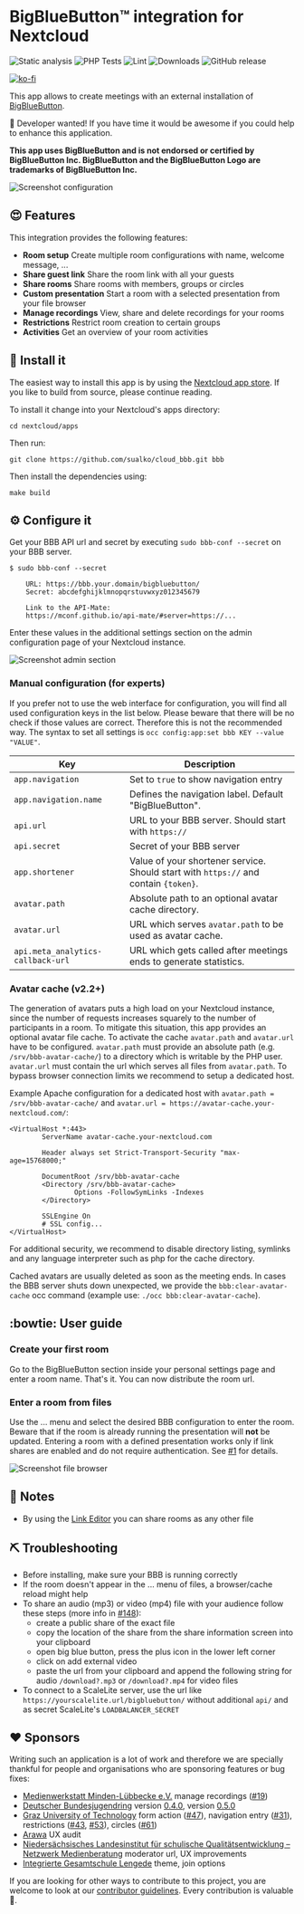 # BigBlueButton™ integration for Nextcloud

![Static analysis](https://github.com/sualko/cloud_bbb/workflows/Static%20analysis/badge.svg)
![PHP Tests](https://github.com/sualko/cloud_bbb/workflows/PHP%20Tests/badge.svg)
![Lint](https://github.com/sualko/cloud_bbb/workflows/Lint/badge.svg)
![Downloads](https://img.shields.io/github/downloads/sualko/cloud_bbb/total.svg)
![GitHub release](https://img.shields.io/github/release/sualko/cloud_bbb.svg)

[![ko-fi](https://www.ko-fi.com/img/githubbutton_sm.svg)](https://ko-fi.com/sualko)

This app allows to create meetings with an external installation of [BigBlueButton](https://bigbluebutton.org).

:clap: Developer wanted! If you have time it would be awesome if you could help to enhance this application.

__This app uses BigBlueButton and is not endorsed or certified by BigBlueButton Inc. BigBlueButton and the BigBlueButton Logo are trademarks of BigBlueButton Inc.__

![Screenshot configuration](https://github.com/sualko/cloud_bbb/raw/master/docs/screenshot-configuration.png)

## :heart_eyes: Features
This integration provides the following features:

* **Room setup** Create multiple room configurations with name, welcome message, ...
* **Share guest link** Share the room link with all your guests
* **Share rooms** Share rooms with members, groups or circles
* **Custom presentation** Start a room with a selected presentation from your file browser
* **Manage recordings** View, share and delete recordings for your rooms
* **Restrictions** Restrict room creation to certain groups
* **Activities** Get an overview of your room activities

## :rocket: Install it
The easiest way to install this app is by using the [Nextcloud app store](https://apps.nextcloud.com/apps/bbb).
If you like to build from source, please continue reading.

To install it change into your Nextcloud's apps directory:

    cd nextcloud/apps

Then run:

    git clone https://github.com/sualko/cloud_bbb.git bbb

Then install the dependencies using:

    make build


## :gear: Configure it
Get your BBB API url and secret by executing `sudo bbb-conf --secret` on your
BBB server.

```
$ sudo bbb-conf --secret

    URL: https://bbb.your.domain/bigbluebutton/
    Secret: abcdefghijklmnopqrstuvwxyz012345679

    Link to the API-Mate:
    https://mconf.github.io/api-mate/#server=https://...
```

Enter these values in the additional settings section on the admin
configuration page of your Nextcloud instance.

![Screenshot admin section](https://github.com/sualko/cloud_bbb/raw/master/docs/screenshot-admin.png)

### Manual configuration (for experts)
If you prefer not to use the web interface for configuration, you will find all
used configuration keys in the list below. Please beware that there will be no
check if those values are correct. Therefore this is not the recommended way.
The syntax to set all settings is `occ config:app:set bbb KEY --value "VALUE"`.

Key                               | Description
--------------------------------- | ------------------------------------------------------------------------------------
`app.navigation`                  | Set to `true` to show navigation entry
`app.navigation.name`             | Defines the navigation label. Default "BigBlueButton".
`api.url`                         | URL to your BBB server. Should start with `https://`
`api.secret`                      | Secret of your BBB server
`app.shortener`                   | Value of your shortener service. Should start with `https://` and contain `{token}`.
`avatar.path`                     | Absolute path to an optional avatar cache directory.
`avatar.url`                      | URL which serves `avatar.path` to be used as avatar cache.
`api.meta_analytics-callback-url` | URL which gets called after meetings ends to generate statistics.

### Avatar cache (v2.2+)
The generation of avatars puts a high load on your Nextcloud instance, since the
number of requests increases squarely to the number of participants in a room.
To mitigate this situation, this app provides an optional avatar file cache. To
activate the cache `avatar.path` and `avatar.url` have to be configured.
`avatar.path` must provide an absolute path (e.g. `/srv/bbb-avatar-cache/`) to a
directory which is writable by the PHP user. `avatar.url` must contain the url
which serves all files from `avatar.path`. To bypass browser connection limits
we recommend to setup a dedicated host.

Example Apache configuration for a dedicated host with `avatar.path = /srv/bbb-avatar-cache/`
and `avatar.url = https://avatar-cache.your-nextcloud.com/`:

```
<VirtualHost *:443>
        ServerName avatar-cache.your-nextcloud.com

        Header always set Strict-Transport-Security "max-age=15768000;"

        DocumentRoot /srv/bbb-avatar-cache
        <Directory /srv/bbb-avatar-cache>
                Options -FollowSymLinks -Indexes
        </Directory>

        SSLEngine On
        # SSL config...
</VirtualHost>
```

For additional security, we recommend to disable directory listing, symlinks and
any language interpreter such as php for the cache directory.

Cached avatars are usually deleted as soon as the meeting ends. In cases the BBB
server shuts down unexpected, we provide the `bbb:clear-avatar-cache` occ
command (example use: `./occ bbb:clear-avatar-cache`).


## :bowtie: User guide

### Create your first room
Go to the BigBlueButton section inside your personal settings page and enter a
room name. That's it. You can now distribute the room url.

### Enter a room from files
Use the ... menu and select the desired BBB configuration to enter the room.
Beware that if the room is already running the presentation will **not** be
updated. Entering a room with a defined presentation works only if link shares
are enabled and do not require authentication. See [#1](https://github.com/sualko/cloud_bbb/issues/1)
for details.

![Screenshot file browser](https://github.com/sualko/cloud_bbb/raw/master/docs/screenshot-file-browser.png)

## :notebook: Notes
- By using the [Link Editor](https://apps.nextcloud.com/apps/files_linkeditor)
  you can share rooms as any other file

## :pick: Troubleshooting
- Before installing, make sure your BBB is running correctly
- If the room doesn't appear in the ... menu of files, a browser/cache reload
  might help
- To share an audio (mp3) or video (mp4) file with your audience follow these steps (more info in [#148](https://github.com/sualko/cloud_bbb/issues/148#issuecomment-827338650)):
  - create a public share of the exact file
  - copy the location of the share from the share information screen into your clipboard
  - open big blue button, press the plus icon in the lower left corner
  - click on add external video
  - paste the url from your clipboard and append the following string for audio `/download?.mp3` or `/download?.mp4` for video files
- To connect to a ScaleLite server, use the url like `https://yourscalelite.url/bigbluebutton/` without additional `api/` and as secret ScaleLite's `LOADBALANCER_SECRET`

## :heart: Sponsors
Writing such an application is a lot of work and therefore we are specially
thankful for people and organisations who are sponsoring features or bug fixes:

- [Medienwerkstatt Minden-Lübbecke e.V.](https://www.medienwerkstatt.org) manage recordings ([#19])
- [Deutscher Bundesjugendring](https://www.dbjr.de) version [0.4.0], version [0.5.0]
- [Graz University of Technology](https://www.tugraz.at) form action ([#47]), navigation entry ([#31]), restrictions ([#43], [#53]), circles ([#61])
- [Arawa](https://www.arawa.fr) UX audit
- [Niedersächsisches Landesinstitut für schulische Qualitätsentwicklung – Netzwerk Medienberatung](https://nlq.niedersachsen.de/) moderator url, UX improvements
- [Integrierte Gesamtschule Lengede](http://www.igs-lengede.de/) theme, join options

If you are looking for other ways to contribute to this project, you are welcome
to look at our [contributor guidelines]. Every contribution is valuable :tada:.

[contributor guidelines]: https://github.com/sualko/cloud_bbb/blob/master/.github/contributing.md
[#19]: https://github.com/sualko/cloud_bbb/issues/19
[#47]: https://github.com/sualko/cloud_bbb/issues/47
[#31]: https://github.com/sualko/cloud_bbb/issues/31
[#43]: https://github.com/sualko/cloud_bbb/issues/43
[#53]: https://github.com/sualko/cloud_bbb/issues/53
[#61]: https://github.com/sualko/cloud_bbb/issues/61
[0.4.0]: https://github.com/sualko/cloud_bbb/releases/tag/v0.4.0
[0.5.0]: https://github.com/sualko/cloud_bbb/releases/tag/v0.5.0
